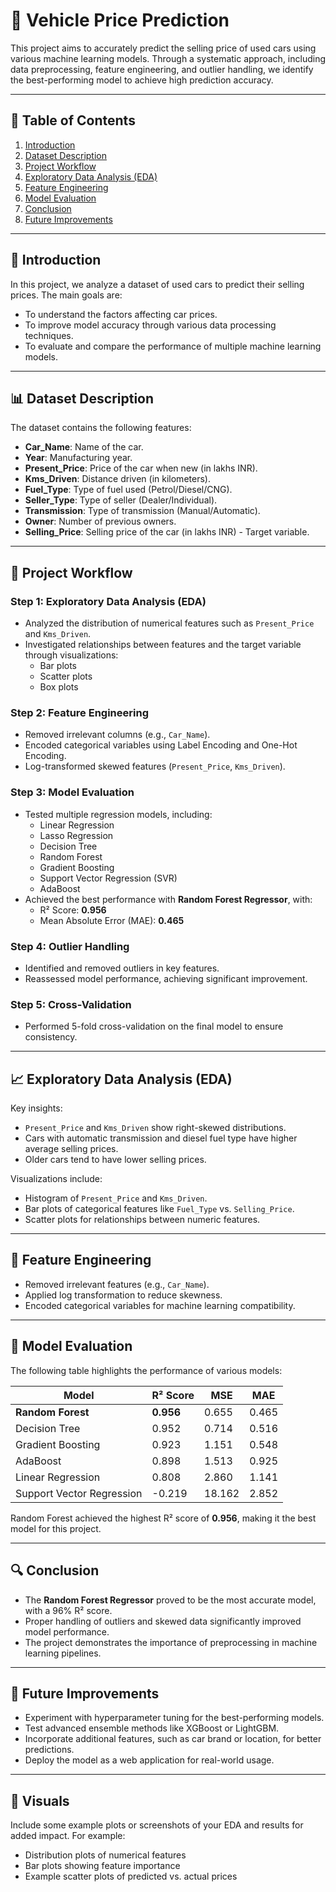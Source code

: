 # 🚗 Vehicle Price Prediction

This project aims to accurately predict the selling price of used cars using various machine learning models. Through a systematic approach, including data preprocessing, feature engineering, and outlier handling, we identify the best-performing model to achieve high prediction accuracy.

---

## 📜 Table of Contents
1. [Introduction](#introduction)
2. [Dataset Description](#dataset-description)
3. [Project Workflow](#project-workflow)
4. [Exploratory Data Analysis (EDA)](#exploratory-data-analysis-eda)
5. [Feature Engineering](#feature-engineering)
6. [Model Evaluation](#model-evaluation)
7. [Conclusion](#conclusion)
8. [Future Improvements](#future-improvements)

---

## 📝 Introduction
In this project, we analyze a dataset of used cars to predict their selling prices. The main goals are:
- To understand the factors affecting car prices.
- To improve model accuracy through various data processing techniques.
- To evaluate and compare the performance of multiple machine learning models.

---

## 📊 Dataset Description
The dataset contains the following features:
- **Car_Name**: Name of the car.
- **Year**: Manufacturing year.
- **Present_Price**: Price of the car when new (in lakhs INR).
- **Kms_Driven**: Distance driven (in kilometers).
- **Fuel_Type**: Type of fuel used (Petrol/Diesel/CNG).
- **Seller_Type**: Type of seller (Dealer/Individual).
- **Transmission**: Type of transmission (Manual/Automatic).
- **Owner**: Number of previous owners.
- **Selling_Price**: Selling price of the car (in lakhs INR) - Target variable.

---

## 🔄 Project Workflow
### **Step 1: Exploratory Data Analysis (EDA)**
- Analyzed the distribution of numerical features such as `Present_Price` and `Kms_Driven`.
- Investigated relationships between features and the target variable through visualizations:
  - Bar plots
  - Scatter plots
  - Box plots

### **Step 2: Feature Engineering**
- Removed irrelevant columns (e.g., `Car_Name`).
- Encoded categorical variables using Label Encoding and One-Hot Encoding.
- Log-transformed skewed features (`Present_Price`, `Kms_Driven`).

### **Step 3: Model Evaluation**
- Tested multiple regression models, including:
  - Linear Regression
  - Lasso Regression
  - Decision Tree
  - Random Forest
  - Gradient Boosting
  - Support Vector Regression (SVR)
  - AdaBoost
- Achieved the best performance with **Random Forest Regressor**, with:
  - R² Score: **0.956**
  - Mean Absolute Error (MAE): **0.465**

### **Step 4: Outlier Handling**
- Identified and removed outliers in key features.
- Reassessed model performance, achieving significant improvement.

### **Step 5: Cross-Validation**
- Performed 5-fold cross-validation on the final model to ensure consistency.

---

## 📈 Exploratory Data Analysis (EDA)
Key insights:
- `Present_Price` and `Kms_Driven` show right-skewed distributions.
- Cars with automatic transmission and diesel fuel type have higher average selling prices.
- Older cars tend to have lower selling prices.

Visualizations include:
- Histogram of `Present_Price` and `Kms_Driven`.
- Bar plots of categorical features like `Fuel_Type` vs. `Selling_Price`.
- Scatter plots for relationships between numeric features.

---

## 🔧 Feature Engineering
- Removed irrelevant features (e.g., `Car_Name`).
- Applied log transformation to reduce skewness.
- Encoded categorical variables for machine learning compatibility.

---

## 🤖 Model Evaluation
The following table highlights the performance of various models:

| Model                     | R² Score | MSE    | MAE    |
|---------------------------|----------|--------|--------|
| **Random Forest**         | **0.956** | 0.655  | 0.465  |
| Decision Tree             | 0.952    | 0.714  | 0.516  |
| Gradient Boosting         | 0.923    | 1.151  | 0.548  |
| AdaBoost                  | 0.898    | 1.513  | 0.925  |
| Linear Regression         | 0.808    | 2.860  | 1.141  |
| Support Vector Regression | -0.219   | 18.162 | 2.852  |

Random Forest achieved the highest R² score of **0.956**, making it the best model for this project.

---

## 🔍 Conclusion
- The **Random Forest Regressor** proved to be the most accurate model, with a 96% R² score.
- Proper handling of outliers and skewed data significantly improved model performance.
- The project demonstrates the importance of preprocessing in machine learning pipelines.

---

## 🚀 Future Improvements
- Experiment with hyperparameter tuning for the best-performing models.
- Test advanced ensemble methods like XGBoost or LightGBM.
- Incorporate additional features, such as car brand or location, for better predictions.
- Deploy the model as a web application for real-world usage.

---

## 🎨 Visuals
Include some example plots or screenshots of your EDA and results for added impact. For example:

- Distribution plots of numerical features
- Bar plots showing feature importance
- Example scatter plots of predicted vs. actual prices
